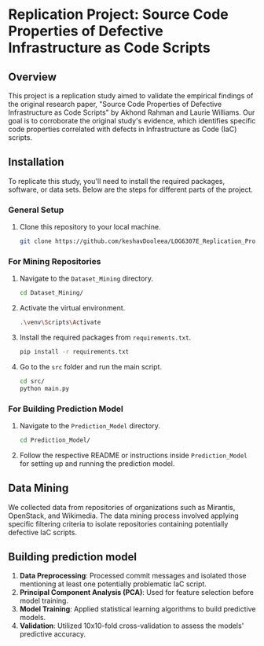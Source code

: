# Replication Project: Source Code Properties of Defective Infrastructure as Code Scripts

## Overview

This project is a replication study aimed to validate the empirical findings of the original research paper, "Source Code Properties of Defective Infrastructure as Code Scripts" by Akhond Rahman and Laurie Williams. Our goal is to corroborate the original study's evidence, which identifies specific code properties correlated with defects in Infrastructure as Code (IaC) scripts.


## Installation

To replicate this study, you'll need to install the required packages, software, or data sets. Below are the steps for different parts of the project.

### General Setup

1. Clone this repository to your local machine.
    ```bash
    git clone https://github.com/keshavDooleea/LOG6307E_Replication_Project
    ```

### For Mining Repositories

1. Navigate to the `Dataset_Mining` directory.
    ```bash
    cd Dataset_Mining/
    ```
  
2. Activate the virtual environment.
    ```bash
    .\venv\Scripts\Activate
    ```
  
3. Install the required packages from `requirements.txt`.
    ```bash
    pip install -r requirements.txt
    ```

4. Go to the `src` folder and run the main script.
    ```bash
    cd src/
    python main.py
    ```

### For Building Prediction Model

1. Navigate to the `Prediction_Model` directory.
    ```bash
    cd Prediction_Model/
    ```
  
2. Follow the respective README or instructions inside `Prediction_Model` for setting up and running the prediction model.



## Data Mining

We collected data from repositories of organizations such as Mirantis, OpenStack, and Wikimedia. The data mining process involved applying specific filtering criteria to isolate repositories containing potentially defective IaC scripts.

## Building prediction model

1. **Data Preprocessing**: Processed commit messages and isolated those mentioning at least one potentially problematic IaC script.
2. **Principal Component Analysis (PCA)**: Used for feature selection before model training.
3. **Model Training**: Applied statistical learning algorithms to build predictive models.
4. **Validation**: Utilized 10x10-fold cross-validation to assess the models' predictive accuracy.


